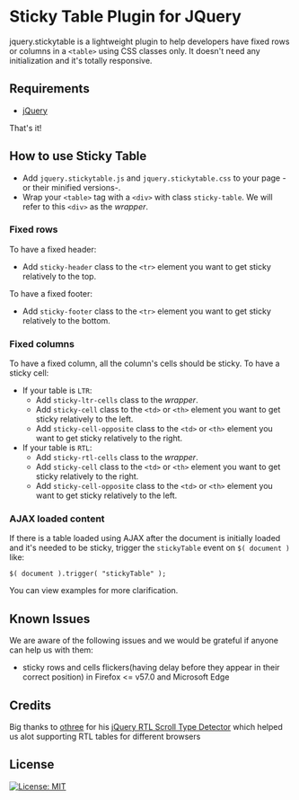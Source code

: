# Sticky Table Plugin for JQuery
jquery.stickytable is a lightweight plugin to help developers have fixed rows or columns in a `<table>` using CSS classes only.
It doesn't need any initialization and it's totally responsive.

## Requirements
- [jQuery](http://jquery.com/)

That's it!

## How to use Sticky Table
- Add `jquery.stickytable.js` and `jquery.stickytable.css` to your page -or their minified versions-.
- Wrap your `<table>` tag with a `<div>` with class `sticky-table`. We will refer to this `<div>` as the *wrapper*.

### Fixed rows
To have a fixed header:
- Add `sticky-header` class to the `<tr>` element you want to get sticky relatively to the top.

To have a fixed footer:
- Add `sticky-footer` class to the `<tr>` element you want to get sticky relatively to the bottom.

### Fixed columns
To have a fixed column, all the column's cells should be sticky. To have a sticky cell:
- If your table is `LTR`:
  - Add `sticky-ltr-cells` class to the *wrapper*.
  - Add `sticky-cell` class to the `<td>` or `<th>` element you want to get sticky relatively to the left.
  - Add `sticky-cell-opposite` class to the `<td>` or `<th>` element you want to get sticky relatively to the right.
- If your table is `RTL`:
  - Add `sticky-rtl-cells` class to the *wrapper*.
  - Add `sticky-cell` class to the `<td>` or `<th>` element you want to get sticky relatively to the right.
  - Add `sticky-cell-opposite` class to the `<td>` or `<th>` element you want to get sticky relatively to the left.

### AJAX loaded content
If there is a table loaded using AJAX after the document is initially loaded
and it's needed to be sticky, trigger the `stickyTable` event on `$( document )` like:
```
$( document ).trigger( "stickyTable" );
```

You can view examples for more clarification.
## Known Issues
We are aware of the following issues and we would be grateful if anyone can help us with them:
- sticky rows and cells flickers(having delay before they appear in their correct position) in Firefox <= v57.0 and Microsoft Edge
## Credits
Big thanks to [othree](https://github.com/othree) for his [jQuery RTL Scroll Type Detector](https://github.com/othree/jquery.rtl-scroll-type) which helped us alot supporting RTL tables for different browsers
## License
[![License: MIT](https://img.shields.io/badge/License-MIT-yellow.svg)](https://opensource.org/licenses/MIT)
